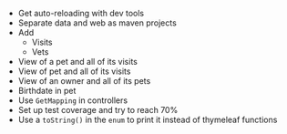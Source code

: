 * Get auto-reloading with dev tools
* Separate data and web as maven projects
* Add
  * Visits
  * Vets
* View of a pet and all of its visits
* View of pet and all of its visits
* View of an owner and all of its pets
* Birthdate in pet
* Use `GetMapping` in controllers
* Set up test coverage and try to reach 70%
* Use a `toString()` in the `enum` to print it instead of thymeleaf functions
